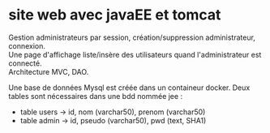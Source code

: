 # site web avec javaEE et tomcat  

Gestion administrateurs par session, création/suppression administrateur, connexion.  
Une page d'affichage liste/insère des utilisateurs quand l'administrateur est connecté.    
Architecture MVC, DAO.  

Une base de données Mysql est créée dans un containeur docker. Deux tables sont nécessaires dans une bdd nommée jee :   
- table users -> id, nom (varchar50), prenom (varchar50)  
- table admin -> id, pseudo (varchar50), pwd (text, SHA1)  